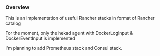 ### Overview

This is an implementation of useful Rancher stacks in format of Rancher catalog

For the moment, only the hekad agent with DockerLogInput & DockerEventInput is implemented

I'm planning to add Prometheus stack and Consul stack.
